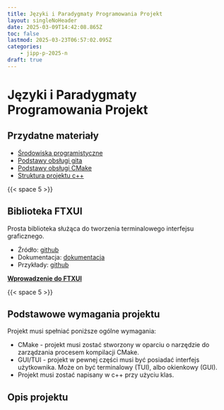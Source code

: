 ```yaml
---
title: Języki i Paradygmaty Programowania Projekt
layout: singleNoHeader
date: 2025-03-09T14:42:08.865Z
toc: false
lastmod: 2025-03-23T06:57:02.095Z
categories:
    - jipp-p-2025-n
draft: true
---
```


# Języki i Paradygmaty Programowania Projekt

## Przydatne materiały


* [Środowiska programistyczne](/page/materials/ide)
* [Podstawy obsługi gita](/page/materials/git)
* [Podstawy obsługi CMake](/page/materials/cmake)
* [Struktura projektu c++](/page/materials/jipp-ii-p-2025-n/proj-structure)

{{< space 5 >}}

## Biblioteka FTXUI

Prosta biblioteka służąca do tworzenia terminalowego interfejsu graficznego.

* Źródło: [github](https://github.com/ArthurSonzogni/FTXUI)
* Dokumentacja: [dokumentacja](https://arthursonzogni.github.io/FTXUI/)
* Przykłady: [github](https://github.com/ArthurSonzogni/FTXUI/tree/main/examples)

**[Wprowadzenie do FTXUI](/page/materials/ftxui)**

{{< space 5 >}}

## Podstawowe wymagania projektu

Projekt musi spełniać poniższe ogólne wymagania:

* CMake - projekt musi zostać stworzony w oparciu o narzędzie do zarządzania procesem kompilacji CMake.
* GUI/TUI - projekt w pewnej części musi być posiadać interfejs użytkownika. Może on być terminalowy (TUI), albo okienkowy (GUI).
* Projekt musi zostać napisany w c++ przy użyciu klas.

## Opis projektu



